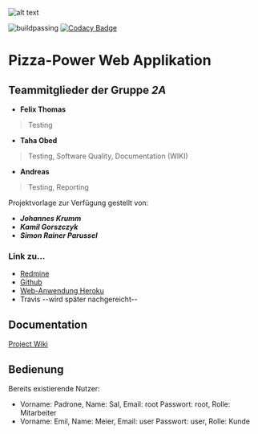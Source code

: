 ![alt text](https://www.magicsushi-ffb.de/image/data/pizza_banner.jpg "Pizza Banner")

![buildpassing](https://api.travis-ci.org/swenib/grp2A-pizza.svg?branch=master "Build Passing")
[![Codacy Badge](https://api.codacy.com/project/badge/Grade/520946bafeca4cd1bee2f5783604605f)](https://www.codacy.com/app/Chapere/grp2A-pizza?utm_source=github.com&amp;utm_medium=referral&amp;utm_content=swenib/grp2A-pizza&amp;utm_campaign=Badge_Grade)

Pizza-Power Web Applikation
===========================

Teammitglieder der Gruppe ***2A***
----------------------------------
+ **Felix Thomas**
> Testing
+ **Taha Obed**
> Testing, Software Quality, Documentation (WIKI)
+ **Andreas** 
> Testing, Reporting

Projektvorlage zur Verfügung gestellt von:

+ ***Johannes Krumm***
+ ***Kamil Gorszczyk***
+ ***Simon Rainer Parussel***


### Link zu...

* [Redmine](https://redmine.cs.hm.edu/projects/2017-braun-swe2-ib-2a "Redmine Mainpage der Gruppe 2A")
* [Github](https://github.com/swenib/grp2A-pizza "Github Mainpage der Gruppe 2A")
* [Web-Anwendung Heroku](https://texmaex.herokuapp.com/ "Heroku App der Gruppe 2A")
* Travis --wird später nachgereicht--

## Documentation

[Project Wiki](https://github.com/swenib/grp2A-pizza/wiki)

## Bedienung
Bereits existierende Nutzer:
-	Vorname: Padrone, Name: Sal, Email: root Passwort: root, Rolle: Mitarbeiter
-	Vorname: Emil, Name: Meier, Email: user Passwort: user, Rolle: Kunde


